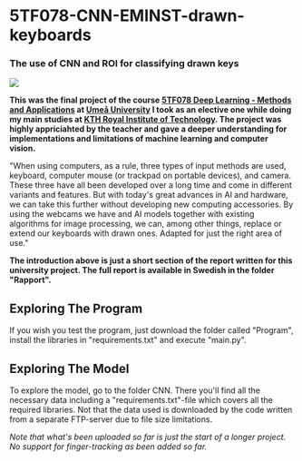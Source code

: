 # 5TF078-CNN-EMINST-drawn-keyboards
### The use of CNN and ROI for classifying drawn keys

<img src="https://skillicons.dev/icons?i=py,tensorflow,latex" />

**This was the final project of the course [5TF078 Deep Learning - Methods and Applications](https://www.umu.se/utbildning/kurser/deep-learning---metoder-och-tillampningar/) at [Umeå University](https://www.umu.se/) I took as an elective one while doing my main studies at [KTH Royal Institute of Technology](https://www.kth.se/en). The project was highly appriciahted by the teacher and gave a deeper understanding for implementations and limitations of machine learning and computer vision.**

"When using computers, as a rule, three types of input methods are used, keyboard, computer mouse (or trackpad on portable devices), and camera. These three have all been developed over a long time and come in different variants and features. But with today's great advances in AI and hardware, we can take this further without developing new computing accessories. By using the webcams we have and AI models together with existing algorithms for image processing, we can, among other things, replace or extend our keyboards with drawn ones. Adapted for just the right area of use."

**The introduction above is just a short section of the report written for this university project. The full report is available in Swedish in the folder "Rapport".**

## Exploring The Program
If you wish you test the program, just download the folder called "Program", install the libraries in "requirements.txt" and execute "main.py".

## Exploring The Model
To explore the model, go to the folder CNN. There you'll find all the necessary data including a "requirements.txt"-file which covers all the required libraries. Not that the data used is downloaded by the code written from a separate FTP-server due to file size limitations.

*Note that what's been uploaded so far is just the start of a longer project. No support for finger-tracking as been added so far.*
